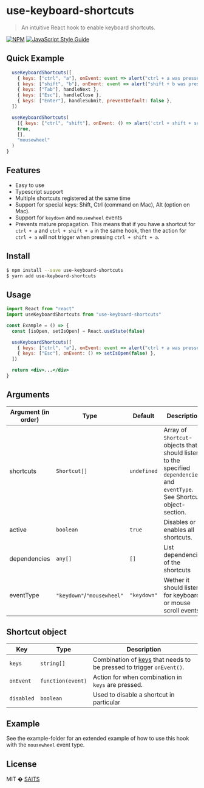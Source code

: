 # use-keyboard-shortcuts

> An intuitive React hook to enable keyboard shortcuts.

[![NPM](https://img.shields.io/npm/v/use-keyboard-shortcuts.svg)](https://www.npmjs.com/package/use-keyboard-shortcuts) [![JavaScript Style Guide](https://img.shields.io/badge/code_style-standard-brightgreen.svg)](https://standardjs.com)

## Quick Example

```jsx
  useKeyboardShortcuts([
    { keys: ["ctrl", "a"], onEvent: event => alert("ctrl + a was pressed") },
    { keys: ["shift", "b"], onEvent: event => alert("shift + b was pressed") },
    { keys: ["Tab"], handleNext },
    { keys: ["Esc"], handleClose },
    { keys: ["Enter"], handleSubmit, preventDefault: false },
  ])

  useKeyboardShortcuts(
    [{ keys: ["ctrl", "shift"], onEvent: () => alert('ctrl + shift + scroll is active') }],
    true,
    [],
    "mousewheel"
  )
}
```

## Features

- Easy to use
- Typescript support
- Multiple shortcuts registered at the same time
- Support for special keys: Shift, Ctrl (command on Mac), Alt (option on Mac).
- Support for `keydown` and `mousewheel` events
- Prevents mature propagation. This means that if you have a shortcut for `ctrl + a` and `ctrl + shift + a` in the same hook, then the action
  for `ctrl + a` will not trigger when pressing `ctrl + shift + a`.

## Install

```bash
$ npm install --save use-keyboard-shortcuts
$ yarn add use-keyboard-shortcuts
```

## Usage

```jsx
import React from "react"
import useKeyboardShortcuts from "use-keyboard-shortcuts"

const Example = () => {
  const [isOpen, setIsOpen] = React.useState(false)

  useKeyboardShortcuts([
    { keys: ["ctrl", "a"], onEvent: event => alert("ctrl + a was pressed") },
    { keys: ["Esc"], onEvent: () => setIsOpen(false) },
  ])

  return <div>...</div>
}
```

## Arguments

<!-- This table was generated via http://www.tablesgenerator.com/markdown_tables -->

| Argument (in order) | Type                       | Default     | Description                                                                                                                  |
| ------------------- | -------------------------- | ----------- | ---------------------------------------------------------------------------------------------------------------------------- |
| shortcuts           | `Shortcut[]`               | `undefined` | Array of `Shortcut`-objects that should listen to the specified `dependencies` and `eventType`. See Shortcut object-section. |
| active              | `boolean`                  | `true`      | Disables or enables all shortcuts.                                                                                           |
| dependencies        | `any[]`                    | `[]`        | List dependencies of the shortcuts                                                                                           |
| eventType           | `"keydown"`/`"mousewheel"` | `"keydown"` | Wether it should listen for keyboard or mouse scroll events                                                                  |

## Shortcut object

<!-- This table was generated via http://www.tablesgenerator.com/markdown_tables -->

| Key        | Type              | Description                                                                                                                                           |
| ---------- | ----------------- | ----------------------------------------------------------------------------------------------------------------------------------------------------- |
| `keys`     | `string[]`        | Combination of [keys](https://developer.mozilla.org/en-US/docs/Web/API/KeyboardEvent/key/Key_Values) that needs to be pressed to trigger `onEvent()`. |
| `onEvent`  | `function(event)` | Action for when combination in `keys` are pressed.                                                                                                    |
| `disabled` | `boolean`         | Used to disable a shortcut in particular                                                                                                              |

## Example

See the example-folder for an extended example of how to use this hook with the `mousewheel` event type.

## License

MIT � [SAITS](https://github.com/SAITS)
